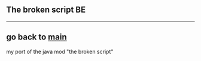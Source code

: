 ## The broken script BE
-----------------------
go back to [main](main.md)
-----------------------
my port of the java mod "the broken script"
